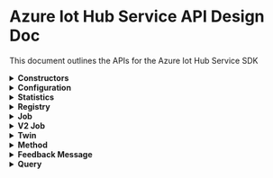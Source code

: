 ﻿# Azure Iot Hub Service API Design Doc
This document outlines the APIs for the Azure Iot Hub Service SDK

<details><summary><b>Constructors</b></summary>
    
```csharp

```
</details>

<details><summary><b>Configuration</b></summary>
    
```csharp

```
</details>

<details><summary><b>Statistics</b></summary>

```csharp

```
</details>

<details><summary><b>Registry</b></summary>
    
```csharp

```
</details>

<details><summary><b>Job</b></summary>
    
```csharp

```
</details>

<details><summary><b>V2 Job</b></summary>
(maybe combine with job APIs, or maybe don't expose v1 job APIs. Talk with service about this)

```csharp

```
</details>

<details><summary><b>Twin</b></summary>
    
```csharp

```
</details>

<details><summary><b>Method</b></summary>
    
```csharp

```
</details>

<details><summary><b>Feedback Message</b></summary>
    
```csharp

```
</details>

<details><summary><b>Query</b></summary>
    
```csharp

```
</details>
